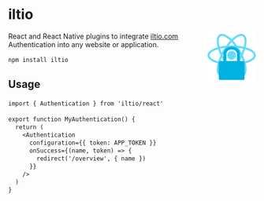 # iltio

<img align="right" src="https://github.com/tobua/iltio/raw/main/plugin/logo.png" width="20%" alt="iltio Authentication Plugin" />

React and React Native plugins to integrate [iltio.com](https://iltio.com) Authentication into any website or application.

```sh
npm install iltio
```

## Usage

```tsx
import { Authentication } from 'iltio/react'

export function MyAuthentication() {
  return (
    <Authentication
      configuration={{ token: APP_TOKEN }}
      onSuccess={(name, token) => {
        redirect('/overview', { name })
      }}
    />
  )
}
```
